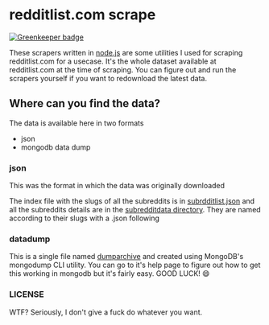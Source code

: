# redditlist.com scrape

[![Greenkeeper badge](https://badges.greenkeeper.io/abdulhannanali/redditlist-scrape.svg)](https://greenkeeper.io/)

These scrapers written in [node.js](https://nodejs.org) are some utilities I used for scraping redditlist.com for a usecase. It's the whole dataset available at redditlist.com at the time of scraping. You can figure out and run the scrapers yourself if you want to redownload the latest data.

## Where can you find the data?

The data is available here in two formats
- json
- mongodb data dump

### json
This was the format in which the data was originally downloaded

The index file with the slugs of all the subreddits is in [subrdditlist.json](subredditlist.json) and all the subreddits details are in the [subredditdata directory](subredditdata/). They are named according to their slugs with a .json following

### datadump
This is a single file named [dumparchive](dumparchive) and created using MongoDB's mongodump CLI utility. You can go to it's help page to figure out how to get this working in mongodb but it's fairly easy. GOOD LUCK! :smile: 


### LICENSE
WTF? Seriously, I don't give a fuck do whatever you want.